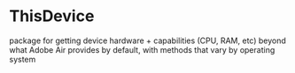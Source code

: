 ThisDevice
==========

package for getting device hardware + capabilities (CPU, RAM, etc) beyond what Adobe Air provides by default, with methods that vary by operating system
